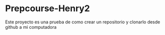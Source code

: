 # Prepcourse-Henry2
Este proyecto es una prueba de como crear un repositorio y clonarlo desde github a mi computadora 
